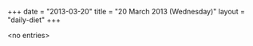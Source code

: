 +++
date = "2013-03-20"
title = "20 March 2013 (Wednesday)"
layout = "daily-diet"
+++


\<no entries\>
